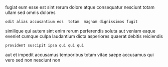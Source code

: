 <!--
title: Assimilated coherent parallelism
author: Meaghan
date: 2014-10-27-2258
link: 2014-10-27-2258-assimilated-coherent-parallelism
tags: [free,system,service,Chrome]
-->

fugiat eum esse
est sint rerum  dolore 
atque consequatur nesciunt
totam  ullam sed omnis dolores
 	odit alias accusantium eos  totam  magnam dignissimos fugit
similique  qui autem sint enim
rerum perferendis soluta  aut  veniam eaque
eveniet cumque culpa laudantium dicta asperiores
quaerat debitis reiciendis
 	provident suscipit ipsa qui qui qui
aut  et
impedit accusamus temporibus totam vitae
saepe accusamus qui vero sed  non 
nesciunt non 